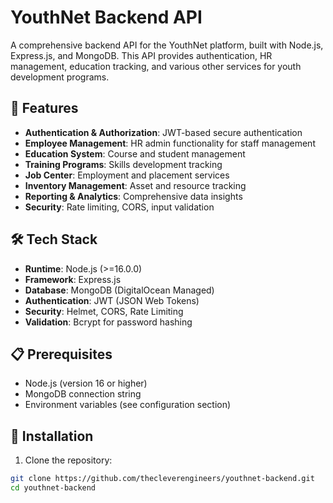 # YouthNet Backend API

A comprehensive backend API for the YouthNet platform, built with Node.js, Express.js, and MongoDB. This API provides authentication, HR management, education tracking, and various other services for youth development programs.

## 🚀 Features

- **Authentication & Authorization**: JWT-based secure authentication
- **Employee Management**: HR admin functionality for staff management
- **Education System**: Course and student management
- **Training Programs**: Skills development tracking
- **Job Center**: Employment and placement services
- **Inventory Management**: Asset and resource tracking
- **Reporting & Analytics**: Comprehensive data insights
- **Security**: Rate limiting, CORS, input validation

## 🛠 Tech Stack

- **Runtime**: Node.js (>=16.0.0)
- **Framework**: Express.js
- **Database**: MongoDB (DigitalOcean Managed)
- **Authentication**: JWT (JSON Web Tokens)
- **Security**: Helmet, CORS, Rate Limiting
- **Validation**: Bcrypt for password hashing

## 📋 Prerequisites

- Node.js (version 16 or higher)
- MongoDB connection string
- Environment variables (see configuration section)

## 🔧 Installation

1. Clone the repository:
```bash
git clone https://github.com/thecleverengineers/youthnet-backend.git
cd youthnet-backend
